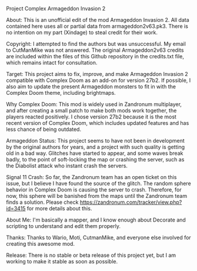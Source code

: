 Project Complex Armageddon Invasion 2

About:
This is an unofficial edit of the mod Armageddon Invasion 2. All data contained
here uses all or partial data from armageddon2v63.pk3. There is no intention on
my part (Xindage) to steal credit for their work.

Copyright:
I attempted to find the authors but was unsuccessful. My email to CutManMike
was not answered. The original Armageddon2v63 credits are included within the
files of this Github repository in the credits.txt file, which remains intact
for consultation.

Target:
This project aims to fix, improve, and make Armageddon Invasion 2 compatible
with Complex Doom as an add-on for version 27b2. If possible, I also aim to
update the present Armageddon monsters to fit in with the Complex Doom theme,
including brightmaps.

Why Complex Doom:
This mod is widely used in Zandronum multiplayer, and after creating a small
patch to make both mods work together, the players reacted positively. I chose
version 27b2 because it is the most recent version of Complex Doom, which
includes updated features and has less chance of being outdated.

Armageddon Status:
This project seems to have not been in development by the original authors for
years, and a project with such quality is getting old in a bad way. Glitches
have started to appear, and some waves break badly, to the point of soft-locking
the map or crashing the server, such as the Diabolist attack who instant crash
the servers.

Signal 11 Crash:
So far, the Zandronum team has an open ticket on this issue, but I believe I
have found the source of the glitch. The random sphere behavior in Complex Doom
is causing the server to crash. Therefore, for now, this sphere will be banished
from the maps until the Zandronum team finds a solution. Please check
https://zandronum.com/tracker/view.php?id=3415 for more details about this.

About Me:
I'm basically a mapper, and I know enough about Decorate and scripting to
understand and edit them properly.

Thanks:
Thanks to Wario, Moti, CutmanMike, and everyone else involved for creating this
awesome mod.

Release:
There is no stable or beta release of this project yet, but I am working to make
it stable as soon as possible.
